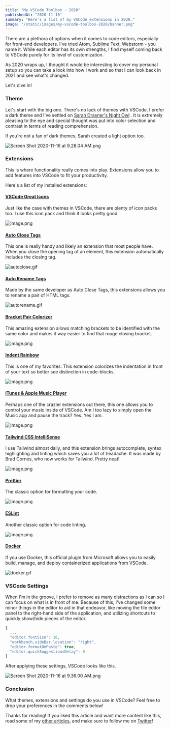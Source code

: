 ```yaml
---
title: "My VSCode Toolbox - 2020"
publishedAt: "2020-11-16"
summary: "Here's a list of my VSCode extensions in 2020."
image: "/static/images/my-vscode-toolbox-2020/banner.png"
---
```


There are a plethora of options when it comes to code editors, especially for front-end developers. I've tried Atom, Sublime Text, Webstorm - you name it. While each editor has its own strengths, I find myself coming back to VSCode purely for its level of customization.

As 2020 wraps up, I thought it would be interesting to cover my personal setup so you can take a look into how I work and so that I can look back in 2021 and see what's changed.

Let's dive in!

### Theme

Let's start with the big one. There's no lack of themes with VSCode. I prefer a dark theme and I've settled on [Sarah Drasner's Night Owl](https://marketplace.visualstudio.com/items?itemName=sdras.night-owl) . It is extremely pleasing to the eye and special thought was put into color selection and contrast in terms of reading comprehension.

If you're not a fan of dark themes, Sarah created a light option too.

![Screen Shot 2020-11-16 at 9.28.04 AM.png](https://cdn.hashnode.com/res/hashnode/image/upload/v1605540495518/ya9W11tMV.png)

### Extensions

This is where functionality really comes into play. Extensions allow you to add features into VSCode to fit your productivity.

Here's a list of my installed extensions:

#### [VSCode Great Icons](https://marketplace.visualstudio.com/items?itemName=emmanuelbeziat.vscode-great-icons)

Just like the case with themes in VSCode, there are plenty of icon packs too. I use this icon pack and think it looks pretty good.

![image.png](https://cdn.hashnode.com/res/hashnode/image/upload/v1605540571985/r5w8MpjK_.png)

#### [Auto Close Tags](https://marketplace.visualstudio.com/items?itemName=formulahendry.auto-close-tag)

This one is really handy and likely an extension that most people have. When you close the opening tag of an element, this extension automatically includes the closing tag.

![autoclose.gif](https://cdn.hashnode.com/res/hashnode/image/upload/v1605540638133/PpLiTwLxf.gif)

#### [Auto Rename Tags](https://marketplace.visualstudio.com/items?itemName=formulahendry.auto-rename-tag)

Made by the same developer as Auto Close Tags, this extensions allows you to rename a pair of HTML tags.

![autorename.gif](https://cdn.hashnode.com/res/hashnode/image/upload/v1605540676970/Deyo4A6Ef.gif)

#### [Bracket Pair Colorizer](https://marketplace.visualstudio.com/items?itemName=CoenraadS.bracket-pair-colorizer-2)

This amazing extension allows matching brackets to be identified with the same color and makes it way easier to find that rouge closing bracket.

![image.png](https://cdn.hashnode.com/res/hashnode/image/upload/v1605540690645/CjsG7crOf.png)

#### [Indent Rainbow](https://marketplace.visualstudio.com/items?itemName=oderwat.indent-rainbow)

This is one of my favorites. This extension colorizes the indentation in front of your text so better see distinction in code-blocks.

![image.png](https://cdn.hashnode.com/res/hashnode/image/upload/v1605540705867/xP8CoBRVZ.png)

#### [iTunes & Apple Music Player](https://marketplace.visualstudio.com/items?itemName=PsykoSoldi3r.itunes-vscode)

Perhaps one of the crazier extensions out there, this one allows you to control your music inside of VSCode. Am I too lazy to simply open the Music app and pause the track? Yes. Yes I am.

![image.png](https://cdn.hashnode.com/res/hashnode/image/upload/v1605540716984/2Sn3cV8gH.png)

#### [Tailwind CSS IntelliSense](https://marketplace.visualstudio.com/items?itemName=bradlc.vscode-tailwindcss)

I use Tailwind almost daily, and this extension brings autocomplete, syntax highlighting
and linting which saves you a lot of headache. It was made by Brad Cornes, who now works for Tailwind. Pretty neat!

![image.png](https://cdn.hashnode.com/res/hashnode/image/upload/v1605540734633/PRiW8lw_w.png)

#### [Prettier](https://marketplace.visualstudio.com/items?itemName=esbenp.prettier-vscode)

The classic option for formatting your code.

![image.png](https://cdn.hashnode.com/res/hashnode/image/upload/v1605540766316/CePT8BDZf.png)

#### [ESLint](https://marketplace.visualstudio.com/items?itemName=dbaeumer.vscode-eslint)

Another classic option for code linting.

![image.png](https://cdn.hashnode.com/res/hashnode/image/upload/v1605540790065/Vji8YJ6au.png)

#### [Docker](https://marketplace.visualstudio.com/items?itemName=ms-azuretools.vscode-docker)

If you use Docker, this official plugin from Microsoft allows you to easily build, manage, and deploy containerized applications from VSCode.

![docker.gif](https://cdn.hashnode.com/res/hashnode/image/upload/v1605540809607/_WwAXMZnB.gif)

### VSCode Settings

When I'm in the groove, I prefer to remove as many distractions as I can so I can focus on what is in front of me. Because of this, I've changed some minor things in the editor to aid in that endeavor, like moving the file editor panel to the right-hand side of the application, and utilizing shortcuts to quickly show/hide pieces of the editor.

```javascript
{
  ...
  "editor.fontSize": 16,
  "workbench.sideBar.location": "right",
  "editor.formatOnPaste": true,
  "editor.quickSuggestionsDelay": 0
}
```

After applying these settings, VSCode looks like this.

![Screen Shot 2020-11-16 at 9.36.00 AM.png](https://cdn.hashnode.com/res/hashnode/image/upload/v1605540969759/qQEtbqFRR.png)

### Conclusion

What themes, extensions and settings do you use in VSCode? Feel free to drop your preferences in the comments below!

Thanks for reading! If you liked this article and want more content like this, read some of my [other articles](https://braydoncoyer.dev/blog), and make sure to follow me on [Twitter](https://twitter.com/BraydonCoyer)!
